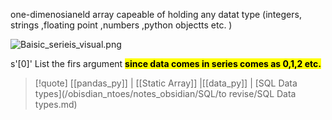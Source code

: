 one-dimenosianeld array capeable of holding any datat type (integers, strings ,floating point ,numbers ,python objectts etc. )

![Baisic_serieis_visual.png](/static/Baisic_serieis_visual.png)

s'[0]'
List the firs argument 
<mark class="hltr-blood">**since data comes in series comes as 
0,1,2 etc.**</mark>

>[!quote] [[pandas_py]] |  [[Static Array]] |[[data_py]] | [SQL Data types](/obisdian_ntoes/notes_obsidian/SQL/to revise/SQL Data types.md)
